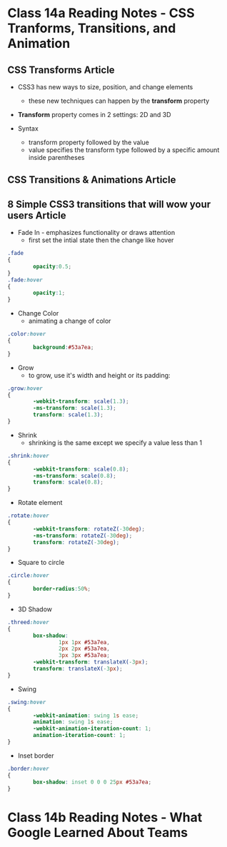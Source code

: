 # Class 14a Reading Notes - CSS Tranforms, Transitions, and Animation

## CSS Transforms Article

- CSS3 has new ways to size, position, and change elements
  - these new techniques can happen by the **transform** property

- **Transform** property comes in 2 settings: 2D and 3D

- Syntax
  - transform property followed by the value
  - value specifies the transform type followed by a specific amount inside parentheses



## CSS Transitions & Animations Article

## 8 Simple CSS3 transitions that will wow your users Article

- Fade In - emphasizes functionality or draws attention
  - first set the intial state then the change like hover

````css
.fade
{
        opacity:0.5;
}
.fade:hover
{
        opacity:1;
}
````

- Change Color
  - animating a change of color

```` css
.color:hover
{
        background:#53a7ea;
}
````

- Grow
  - to grow, use it's width and height or its padding:

```` css
.grow:hover
{
        -webkit-transform: scale(1.3);
        -ms-transform: scale(1.3);
        transform: scale(1.3);
}
````

- Shrink
  - shrinking is the same except we specify a value less than 1

```` css
.shrink:hover
{
        -webkit-transform: scale(0.8);
        -ms-transform: scale(0.8);
        transform: scale(0.8);
}
````

- Rotate element

```` css 
.rotate:hover
{
        -webkit-transform: rotateZ(-30deg);
        -ms-transform: rotateZ(-30deg);
        transform: rotateZ(-30deg);
}
````

- Square to circle

```` css
.circle:hover
{
        border-radius:50%;
}
````

- 3D Shadow

```` css
.threed:hover
{
        box-shadow:
                1px 1px #53a7ea,
                2px 2px #53a7ea,
                3px 3px #53a7ea;
        -webkit-transform: translateX(-3px);
        transform: translateX(-3px);
}
````

- Swing

````css
.swing:hover
{
        -webkit-animation: swing 1s ease;
        animation: swing 1s ease;
        -webkit-animation-iteration-count: 1;
        animation-iteration-count: 1;
}
````

- Inset border

````css 
.border:hover
{
        box-shadow: inset 0 0 0 25px #53a7ea;
}
````

# Class 14b Reading Notes - What Google Learned About Teams